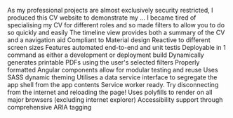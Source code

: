 As my professional projects are almost exclusively security restricted, I produced this CV website to demonstrate my ...
I became tired of specialising my CV for different roles and so made filters to allow you to do so quickly and easily
The timeline view provides both a summary of the CV and a navigation aid
Compliant to Material design
Reactive to different screen sizes
Features automated end-to-end and unit testis
Deployable in 1 command as either a development or deployment build
Dynamically generates printable PDFs using the user's selected filters
Properly formatted Angular components allow for modular testing and reuse
Uses SASS dynamic theming
Utilises a data service interface to segregate the app shell from the app contents
Service worker ready. Try disconnecting from the internet and reloading the page!
Uses polyfills to render on all major browsers (excluding internet explorer)
Accessibility support through comprehensive ARIA tagging